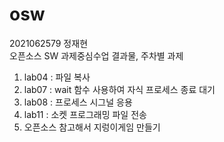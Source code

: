 # osw

2021062579 정재현   
오픈소스 SW 과제중심수업 결과물, 주차별 과제 
1. lab04 : 파일 복사
2. lab07 : wait 함수 사용하여 자식 프로세스 종료 대기
3. lab08 : 프로세스 시그널 응용
4. lab11 : 소켓 프로그래밍 파일 전송
5. 오픈소스 참고해서 지렁이게임 만들기

